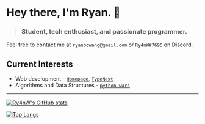 # Hey there, I'm Ryan. 👋

> ### Student, tech enthusiast, and passionate programmer.

Feel free to contact me at `ryanbcwang@gmail.com` or `Ry4nW#7695` on Discord.

## Current Interests


- Web development - [`Homepage`](https://github.com/Ry4nW/homepage), [`TypeNext`](https://github.com/Ry4nW/TypeNext)
- Algorithms and Data Structures - [`python-wars`](https://github.com/Ry4nW/python-wars)

---

[![Ry4nW's GitHub stats](https://github-readme-stats.vercel.app/api?username=Ry4nW&show_icons=true&theme=onedark)](https://github.com/anuraghazra/github-readme-stats)

[![Top Langs](https://github-readme-stats.vercel.app/api/top-langs/?username=Ry4nW&layout=compact&theme=onedark)](https://github.com/anuraghazra/github-readme-stats)




